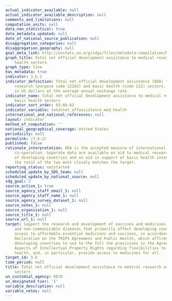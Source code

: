 ```yaml
---
actual_indicator_available: null
actual_indicator_available_description: null
comments_and_limitations: null
computation_units: null
data_non_statistical: true
date_metadata_updated: null
date_of_national_source_publication: null
disaggregation_categories: null
disaggregation_geography: null
goal_meta_link: http://unstats.un.org/sdgs/files/metadata-compilation/Metadata-Goal-3.pdf
graph_title: Total net official development assistance to medical research and basic
    health sectors
graph_type: line
has_metadata: true
indicator: 3.b.2
indicator_definition: Total net official development assistance (ODA) to the medical
    research (purpose code 12182) and basic health (code 122) sectors. Data expressed
    in US dollars at the average annual exchange rate.
indicator_name: Total net official development assistance to medical research and
    basic health sectors
indicator_sort_order: 03-0b-02
indicator_variable: totalnet_offassistance_med_health
international_and_national_references: null
layout: indicator
method_of_computation: ''
national_geographical_coverage: United States
periodicity: null
permalink: /3-b-2/
published: false
rationale_interpretation: ODA is the accepted measure of international development
    co-operation. Separate data are available on aid to medical research for the benefit
    of developing countries and on aid in support of basic health interventions, but
    the total of the two most closely matches the target.
reporting_status: notstarted
scheduled_update_by_SDG_team: null
scheduled_update_by_national_source: null
sdg_goal: 3
source_active_1: true
source_agency_staff_email_1: null
source_agency_staff_name_1: null
source_agency_survey_dataset_1: null
source_notes_1: null
source_organisation_1: null
source_title_1: null
source_url_1: null
target: Support the research and development of vaccines and medicines for the communicable
    and non-communicable diseases that primarily affect developing countries, provide
    access to affordable essential medicines and vaccines, in accordance with the Doha
    Declaration on the TRIPS Agreement and Public Health, which affirms the right of
    developing countries to use to the full the provisions in the Agreement on TradeRelated
    Aspects of Intellectual Property Rights regarding flexibilities to protect public
    health, and, in particular, provide access to medicines for all.
target_id: 3.b
time_period: null
title: Total net official development assistance to medical research and basic health
    sectors
un_custodial_agency: OECD
un_designated_tier: '1'
variable_description: null
variable_notes: null
---
```

